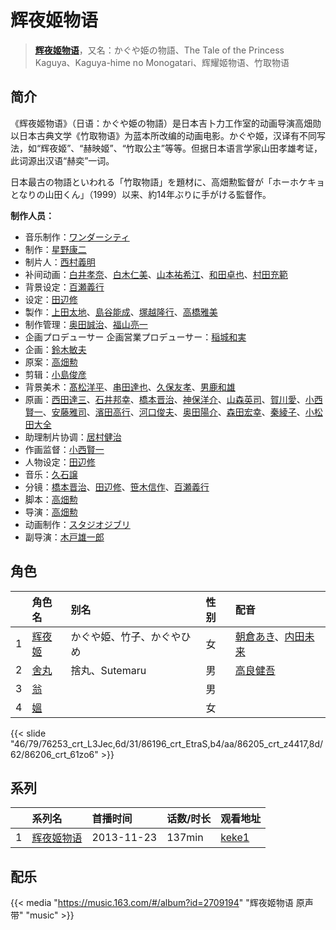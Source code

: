 # 辉夜姬物语


> <u>**[辉夜姬物语](https://bgm.tv/subject/56847)**</u>，又名：かぐや姫の物語、The Tale of the Princess Kaguya、Kaguya-hime no Monogatari、辉耀姬物语、竹取物语

## 简介

《辉夜姬物语》（日语：かぐや姫の物語）是日本吉卜力工作室的动画导演高畑勋以日本古典文学《竹取物语》为蓝本所改编的动画电影。かぐや姬，汉译有不同写法，如“辉夜姬”、“赫映姬”、“竹取公主”等等。但据日本语言学家山田孝雄考证，此词源出汉语“赫奕”一词。

日本最古の物語といわれる「竹取物語」を題材に、高畑勲監督が「ホーホケキョとなりの山田くん」（1999）以来、約14年ぶりに手がける監督作。

**制作人员：**
- 音乐制作：[ワンダーシティ](https://bgm.tv/person/39707)
- 制作：[星野康二](https://bgm.tv/person/61544)
- 制片人：[西村義明](https://bgm.tv/person/26104)
- 补间动画：[白井孝奈](https://bgm.tv/person/39712)、[白木仁美](https://bgm.tv/person/39713)、[山本祐希江](https://bgm.tv/person/38902)、[和田卓也](https://bgm.tv/person/2911)、[村田充範](https://bgm.tv/person/39711)
- 背景设定：[百瀬義行](https://bgm.tv/person/1347)
- 设定：[田辺修](https://bgm.tv/person/14509)
- 製作：[上田太地](https://bgm.tv/person/64479)、[島谷能成](https://bgm.tv/person/60290)、[塚越隆行](https://bgm.tv/person/59570)、[高橋雅美](https://bgm.tv/person/61420)
- 制作管理：[奥田誠治](https://bgm.tv/person/19591)、[福山亮一](https://bgm.tv/person/39716)
- 企画プロデューサー  企画営業プロデューサー：[稲城和実](https://bgm.tv/person/2217)
- 企画：[鈴木敏夫](https://bgm.tv/person/2215)
- 原案：[高畑勲](https://bgm.tv/person/1506)
- 剪辑：[小島俊彦](https://bgm.tv/person/22676)
- 背景美术：[髙松洋平](https://bgm.tv/person/29125)、[串田達也](https://bgm.tv/person/11362)、[久保友孝](https://bgm.tv/person/18937)、[男鹿和雄](https://bgm.tv/person/11681)
- 原画：[西田達三](https://bgm.tv/person/12595)、[石井邦幸](https://bgm.tv/person/28128)、[橋本晋治](https://bgm.tv/person/11390)、[神保洋介](https://bgm.tv/person/37560)、[山森英司](https://bgm.tv/person/21472)、[賀川愛](https://bgm.tv/person/2068)、[小西賢一](https://bgm.tv/person/2176)、[安藤雅司](https://bgm.tv/person/1592)、[濱田高行](https://bgm.tv/person/11791)、[河口俊夫](https://bgm.tv/person/3393)、[奥田陽介](https://bgm.tv/person/12757)、[森田宏幸](https://bgm.tv/person/2213)、[秦綾子](https://bgm.tv/person/17957)、[小松田大全](https://bgm.tv/person/15478)
- 助理制片协调：[居村健治](https://bgm.tv/person/15786)
- 作画监督：[小西賢一](https://bgm.tv/person/2176)
- 人物设定：[田辺修](https://bgm.tv/person/14509)
- 音乐：[久石譲](https://bgm.tv/person/1638)
- 分镜：[橋本晋治](https://bgm.tv/person/11390)、[田辺修](https://bgm.tv/person/14509)、[笹木信作](https://bgm.tv/person/14792)、[百瀬義行](https://bgm.tv/person/1347)
- 脚本：[高畑勲](https://bgm.tv/person/1506)
- 导演：[高畑勲](https://bgm.tv/person/1506)
- 动画制作：[スタジオジブリ](https://bgm.tv/person/2216)
- 副导演：[木戸雄一郎](https://bgm.tv/person/24593)

## 角色

|     |   角色名   |   别名  | 性别 |  配音  |
|:--- |:------  |:----      |:---  |:--   |
| 1 | [辉夜姬](https://bgm.tv/character/76253) | かぐや姫、竹子、かぐやひめ | 女 | [朝倉あき](https://bgm.tv/person/37042)、[内田未来](https://bgm.tv/person/37043) |
| 2 | [舍丸](https://bgm.tv/character/86196) | 捨丸、Sutemaru | 男 | [高良健吾](https://bgm.tv/person/21105) |
| 3 | [翁](https://bgm.tv/character/86205) |  | 男 |  |
| 4 | [媼](https://bgm.tv/character/86206) |  | 女 |  |

{{< slide "46/79/76253_crt_L3Jec,6d/31/86196_crt_EtraS,b4/aa/86205_crt_z4417,8d/62/86206_crt_61zo6" >}}

## 系列

|     | 系列名   | 首播时间       | 话数/时长  | 观看地址                                                    |
| :-- | :---- | :--------- | :----- | :------------------------------------------------------ |
| 1   |[辉夜姬物语](https://bgm.tv/subject/56847)| 2013-11-23 | 137min | [keke1](https://www.keke1.app/play/28654-4-251762.html) |

## 配乐

{{< media "https://music.163.com/#/album?id=2709194"
"辉夜姬物语 原声带" 
"music" >}}

